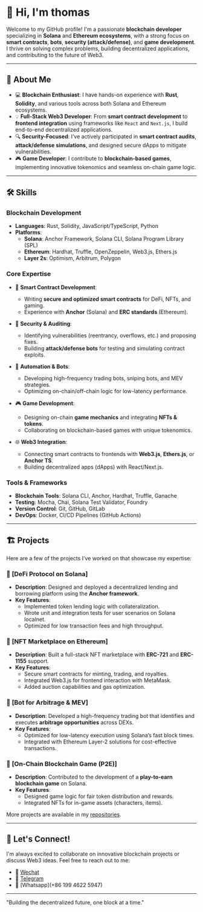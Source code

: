 # 👋 Hi, I'm thomas  

Welcome to my GitHub profile! I'm a passionate **blockchain developer** specializing in **Solana** and **Ethereum ecosystems**, with a strong focus on **smart contracts**, **bots**, **security (attack/defense)**, and **game development**. I thrive on solving complex problems, building decentralized applications, and contributing to the future of Web3.

---

## 🚀 About Me  

- 💻 **Blockchain Enthusiast**: I have hands-on experience with **Rust**, **Solidity**, and various tools across both Solana and Ethereum ecosystems.  
- 💡 **Full-Stack Web3 Developer**: From **smart contract development** to **frontend integration** using frameworks like `React` and `Next.js`, I build end-to-end decentralized applications.  
- 🔍 **Security-Focused**: I’ve actively participated in **smart contract audits**, **attack/defense simulations**, and designed secure dApps to mitigate vulnerabilities.  
- 🎮 **Game Developer**: I contribute to **blockchain-based games**, implementing innovative tokenomics and seamless on-chain game logic.  

---

## 🛠️ Skills  

### **Blockchain Development**  
- **Languages**: Rust, Solidity, JavaScript/TypeScript, Python  
- **Platforms**:  
  - **Solana**: Anchor Framework, Solana CLI, Solana Program Library (SPL)  
  - **Ethereum**: Hardhat, Truffle, OpenZeppelin, Web3.js, Ethers.js  
  - **Layer 2s**: Optimism, Arbitrum, Polygon  

### **Core Expertise**  
- 🧠 **Smart Contract Development**:  
  - Writing **secure and optimized smart contracts** for DeFi, NFTs, and gaming.  
  - Experience with **Anchor** (Solana) and **ERC standards** (Ethereum).  

- 🔐 **Security & Auditing**:  
  - Identifying vulnerabilities (reentrancy, overflows, etc.) and proposing fixes.  
  - Building **attack/defense bots** for testing and simulating contract exploits.  

- 🤖 **Automation & Bots**:  
  - Developing high-frequency trading bots, sniping bots, and MEV strategies.  
  - Optimizing on-chain/off-chain logic for low-latency performance.  

- 🎮 **Game Development**:  
  - Designing on-chain **game mechanics** and integrating **NFTs & tokens**.  
  - Collaborating on blockchain-based games with unique tokenomics.  

- 🌐 **Web3 Integration**:  
  - Connecting smart contracts to frontends with **Web3.js**, **Ethers.js**, or **Anchor TS**.  
  - Building decentralized apps (dApps) with React/Next.js.  

### **Tools & Frameworks**  
- **Blockchain Tools**: Solana CLI, Anchor, Hardhat, Truffle, Ganache  
- **Testing**: Mocha, Chai, Solana Test Validator, Foundry  
- **Version Control**: Git, GitHub, GitLab  
- **DevOps**: Docker, CI/CD Pipelines (GitHub Actions)  

---

## 🏗️ Projects  

Here are a few of the projects I’ve worked on that showcase my expertise:  

### 🔹 **[DeFi Protocol on Solana]**  
- **Description**: Designed and deployed a decentralized lending and borrowing platform using the **Anchor framework**.  
- **Key Features**:  
  - Implemented token lending logic with collateralization.  
  - Wrote unit and integration tests for user scenarios on Solana localnet.  
  - Optimized for low transaction fees and high throughput.  

### 🔹 **[NFT Marketplace on Ethereum]**  
- **Description**: Built a full-stack NFT marketplace with **ERC-721** and **ERC-1155** support.  
- **Key Features**:  
  - Secure smart contracts for minting, trading, and royalties.  
  - Integrated Web3.js for frontend interaction with MetaMask.  
  - Added auction capabilities and gas optimization.  

### 🔹 **[Bot for Arbitrage & MEV]**  
- **Description**: Developed a high-frequency trading bot that identifies and executes **arbitrage opportunities** across DEXs.  
- **Key Features**:  
  - Optimized for low-latency execution using Solana’s fast block times.  
  - Integrated with Ethereum Layer-2 solutions for cost-effective transactions.  

### 🔹 **[On-Chain Blockchain Game (P2E)]**  
- **Description**: Contributed to the development of a **play-to-earn blockchain game** on Solana.  
- **Key Features**:  
  - Designed game logic for fair token distribution and rewards.  
  - Integrated NFTs for in-game assets (characters, items).  

More projects are available in my [repositories](https://github.com/YourUsername?tab=repositories).  

---

## 💬 Let's Connect!  

I'm always excited to collaborate on innovative blockchain projects or discuss Web3 ideas. Feel free to reach out to me:  

- 💼 [Wechat](755147511)
- 💼 [Telegram](https://t.me/thomasquant)
- 💼 [Whatsapp](+86 199 4622 5947)  

---

"Building the decentralized future, one block at a time."
